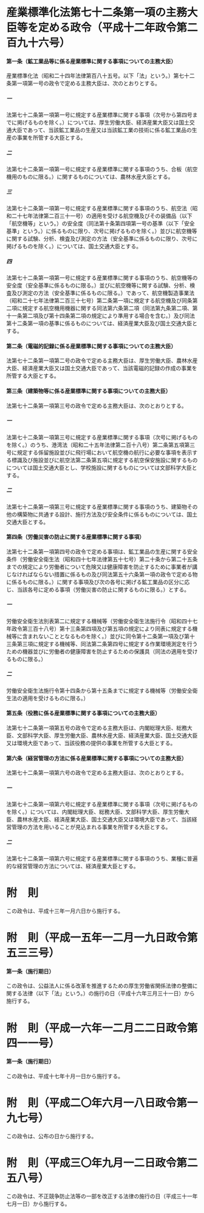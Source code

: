 # 産業標準化法第七十二条第一項の主務大臣等を定める政令（平成十二年政令第二百九十六号）
#### 第一条（鉱工業品等に係る産業標準に関する事項についての主務大臣）
産業標準化法（昭和二十四年法律第百八十五号。以下「法」という。）第七十二条第一項第一号の政令で定める主務大臣は、次のとおりとする。
##### 一
法第七十二条第一項第一号に規定する産業標準に関する事項（次号から第四号までに掲げるものを除く。）については、厚生労働大臣、経済産業大臣又は国土交通大臣であって、当該鉱工業品の生産又は当該鉱工業の技術に係る鉱工業品の生産の事業を所管する大臣とする。
##### 二
法第七十二条第一項第一号に規定する産業標準に関する事項のうち、合板（航空機用のものに限る。）に関するものについては、農林水産大臣とする。
##### 三
法第七十二条第一項第一号に規定する産業標準に関する事項のうち、航空法（昭和二十七年法律第二百三十一号）の適用を受ける航空機及びその装備品（以下「航空機等」という。）の安全度（同法第十条第四項第一号の基準（以下「安全基準」という。）に係るものに限り、次号に掲げるものを除く。）並びに航空機等に関する試験、分析、検査及び測定の方法（安全基準に係るものに限り、次号に掲げるものを除く。）については、国土交通大臣とする。
##### 四
法第七十二条第一項第一号に規定する産業標準に関する事項のうち、航空機等の安全度（安全基準に係るものに限る。）並びに航空機等に関する試験、分析、検査及び測定の方法（安全基準に係るものに限る。）であって、航空機製造事業法（昭和二十七年法律第二百三十七号）第二条第一項に規定する航空機及び同条第二項に規定する航空機用機器に関する同法第六条第二項（同法第九条第二項、第十一条第二項及び第十四条第二項の規定により準用する場合を含む。）及び同法第十二条第一項の基準に係るものについては、経済産業大臣及び国土交通大臣とする。
#### 第二条（電磁的記録に係る産業標準に関する事項についての主務大臣）
法第七十二条第一項第二号の政令で定める主務大臣は、厚生労働大臣、農林水産大臣、経済産業大臣又は国土交通大臣であって、当該電磁的記録の作成の事業を所管する大臣とする。
#### 第三条（建築物等に係る産業標準に関する事項についての主務大臣）
法第七十二条第一項第三号の政令で定める主務大臣は、次のとおりとする。
##### 一
法第七十二条第一項第三号に規定する産業標準に関する事項（次号に掲げるものを除く。）のうち、港湾法（昭和二十五年法律第二百十八号）第二条第五項第三号に規定する係留施設並びに飛行場において航空機の航行に必要な事項を表示する標識及び施設並びに航空法第二条第五項に規定する航空保安施設に関するものについては国土交通大臣とし、学校施設に関するものについては文部科学大臣とする。
##### 二
法第七十二条第一項第三号に規定する産業標準に関する事項のうち、建築物その他の構築物に共通する設計、施行方法及び安全条件に係るものについては、国土交通大臣とする。
#### 第四条（労働災害の防止に関する産業標準に関する事項）
法第七十二条第一項第四号の政令で定める事項は、鉱工業品の生産に関する安全条件（労働安全衛生法（昭和四十七年法律第五十七号）第二十条から第二十五条までの規定により労働者について危険又は健康障害を防止するために事業者が講じなければならない措置に係るもの及び同法第五十六条第一項の政令で定める物に係るものに限る。）に関する事項及び次の各号に掲げる鉱工業品の区分に応じ、当該各号に定める事項（労働災害の防止に関するものに限る。）とする。
##### 一
労働安全衛生法別表第二に規定する機械等（労働安全衛生法施行令（昭和四十七年政令第三百十八号）第十三条第四項及び第五項の規定により同表に規定する機械等に含まれないこととなるものを除く。）並びに同令第十二条第一項及び第十三条第三項に規定する機械等、同法第二条第四号に規定する作業環境測定を行うための機器並びに労働者の健康障害を防止するための保護具（同法の適用を受けるものに限る。）
##### 二
労働安全衛生法施行令第十四条から第十五条までに規定する機械等（労働安全衛生法の適用を受けるものに限る。）
#### 第五条（役務に係る産業標準に関する事項についての主務大臣）
法第七十二条第一項第五号の政令で定める主務大臣は、内閣総理大臣、総務大臣、文部科学大臣、厚生労働大臣、農林水産大臣、経済産業大臣、国土交通大臣又は環境大臣であって、当該役務の提供の事業を所管する大臣とする。
#### 第六条（経営管理の方法に係る産業標準に関する事項についての主務大臣）
法第七十二条第一項第六号の政令で定める主務大臣は、次のとおりとする。
##### 一
法第七十二条第一項第六号に規定する産業標準に関する事項（次号に掲げるものを除く。）については、内閣総理大臣、総務大臣、文部科学大臣、厚生労働大臣、農林水産大臣、経済産業大臣、国土交通大臣又は環境大臣であって、当該経営管理の方法を用いることが見込まれる事業を所管する大臣とする。
##### 二
法第七十二条第一項第六号に規定する産業標準に関する事項のうち、業種に普遍的な経営管理の方法については、経済産業大臣とする。
# 附　則
この政令は、平成十三年一月六日から施行する。
# 附　則（平成一五年一二月一九日政令第五三三号）
#### 第一条（施行期日）
この政令は、公益法人に係る改革を推進するための厚生労働省関係法律の整備に関する法律（以下「法」という。）の施行の日（平成十六年三月三十一日）から施行する。
# 附　則（平成一六年一二月二二日政令第四一一号）
#### 第一条（施行期日）
この政令は、平成十七年十月一日から施行する。
# 附　則（平成二〇年六月一八日政令第一九七号）
この政令は、公布の日から施行する。
# 附　則（平成三〇年九月一二日政令第二五八号）
この政令は、不正競争防止法等の一部を改正する法律の施行の日（平成三十一年七月一日）から施行する。
